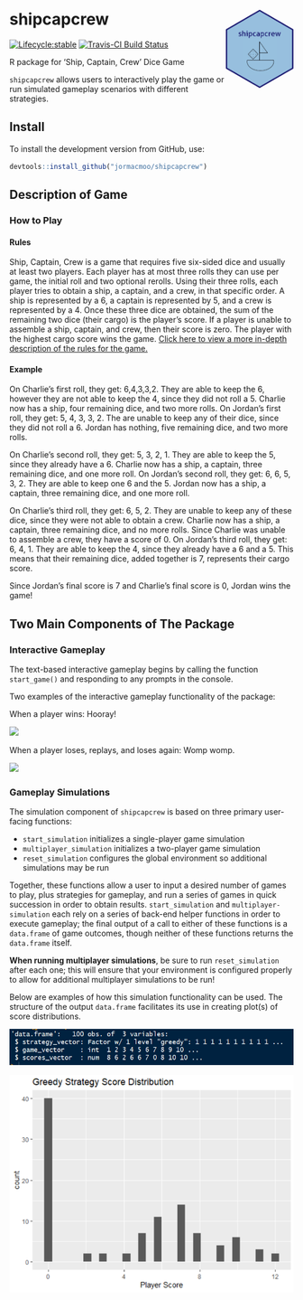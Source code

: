 
<!-- README.md is generated from README.Rmd. Please edit that file -->

# shipcapcrew <img src='man/Figures/hexsticker.png' align="right" height="139" /></a>

<!-- badges: start -->
[![Lifecycle:stable](https://img.shields.io/badge/lifecycle-stable-green.svg)](https://www.tidyverse.org/lifecycle/#experimental)
[![Travis-CI Build
Status](https://travis-ci.org/jormacmoo/shipcapcrew.svg?branch=master)](https://travis-ci.org/jormacmoo/shipcapcrew)
<!-- badges: end -->

R package for ‘Ship, Captain, Crew’ Dice Game

`shipcapcrew` allows users to interactively play the game or run
simulated gameplay scenarios with different strategies.

## Install

To install the development version from GitHub, use:

``` r
devtools::install_github("jormacmoo/shipcapcrew")
```

## Description of Game

### How to Play

#### Rules

Ship, Captain, Crew is a game that requires five six-sided dice and
usually at least two players. Each player has at most three rolls they
can use per game, the initial roll and two optional rerolls. Using their
three rolls, each player tries to obtain a ship, a captain, and a crew,
in that specific order. A ship is represented by a 6, a captain is
represented by 5, and a crew is represented by a 4. Once these three
dice are obtained, the sum of the remaining two dice (their cargo) is
the player’s score. If a player is unable to assemble a ship, captain,
and crew, then their score is zero. The player with the highest cargo
score wins the game. [Click here to view a more in-depth description of
the rules for the
game.](https://www.dicegamedepot.com/ship-captain-and-crew-dice-game-rules/)

#### Example

On Charlie’s first roll, they get: 6,4,3,3,2. They are able to keep the
6, however they are not able to keep the 4, since they did not roll a 5.
Charlie now has a ship, four remaining dice, and two more rolls. On
Jordan’s first roll, they get: 5, 4, 3, 3, 2. The are unable to keep any
of their dice, since they did not roll a 6. Jordan has nothing, five
remaining dice, and two more rolls.

On Charlie’s second roll, they get: 5, 3, 2, 1. They are able to keep
the 5, since they already have a 6. Charlie now has a ship, a captain,
three remaining dice, and one more roll. On Jordan’s second roll, they
get: 6, 6, 5, 3, 2. They are able to keep one 6 and the 5. Jordan now
has a ship, a captain, three remaining dice, and one more roll.

On Charlie’s third roll, they get: 6, 5, 2. They are unable to keep any
of these dice, since they were not able to obtain a crew. Charlie now
has a ship, a captain, three remaining dice, and no more rolls. Since
Charlie was unable to assemble a crew, they have a score of 0. On
Jordan’s third roll, they get: 6, 4, 1. They are able to keep the 4,
since they already have a 6 and a 5. This means that their remaining
dice, added together is 7, represents their cargo score.

Since Jordan’s final score is 7 and Charlie’s final score is 0, Jordan
wins the game\!

## Two Main Components of The Package

### Interactive Gameplay

The text-based interactive gameplay begins by calling the function
`start_game()` and responding to any prompts in the console.

Two examples of the interactive gameplay functionality of the package:

When a player wins: Hooray\!

![](man/Figures/winning_game.gif)

When a player loses, replays, and loses again: Womp womp.

![](man/Figures/losing_game.gif)

### Gameplay Simulations

The simulation component of `shipcapcrew` is based on three primary
user-facing functions:

  - `start_simulation` initializes a single-player game simulation
  - `multiplayer_simulation` initializes a two-player game simulation
  - `reset_simulation` configures the global environment so additional
    simulations may be run

Together, these functions allow a user to input a desired number of
games to play, plus strategies for gameplay, and run a series of games
in quick succession in order to obtain results. `start_simulation` and
`multiplayer-simulation` each rely on a series of back-end helper
functions in order to execute gameplay; the final output of a call to
either of these functions is a `data.frame` of game outcomes, though
neither of these functions returns the `data.frame` itself.

**When running multiplayer simulations**, be sure to run
`reset_simulation` after each one; this will ensure that your
environment is configured properly to allow for additional multiplayer
simulations to be run\!

Below are examples of how this simulation functionality can be used. The
structure of the output `data.frame` facilitates its use in creating
plot(s) of score distributions.

![](man/Figures/strgamecard.png)

![](man/Figures/greedyhist.png)
